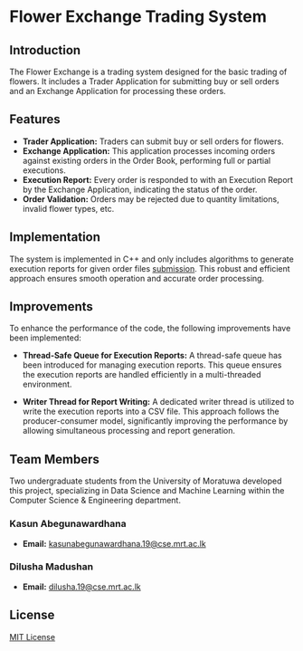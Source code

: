 # Flower Exchange Trading System

## Introduction
The Flower Exchange is a trading system designed for the basic trading of flowers. It includes a Trader Application for submitting buy or sell orders and an Exchange Application for processing these orders.

## Features
- **Trader Application:** Traders can submit buy or sell orders for flowers.
- **Exchange Application:** This application processes incoming orders against existing orders in the Order Book, performing full or partial executions.
- **Execution Report:** Every order is responded to with an Execution Report by the Exchange Application, indicating the status of the order.
- **Order Validation:** Orders may be rejected due to quantity limitations, invalid flower types, etc.

## Implementation
The system is implemented in C++ and only includes algorithms to generate execution reports for given order files [submission](https://github.com/KasunAb/Flower-Exchange-System/blob/main/submission.cpp). This robust and efficient approach ensures smooth operation and accurate order processing.

## Improvements
To enhance the performance of the code, the following improvements have been implemented:

- **Thread-Safe Queue for Execution Reports:** A thread-safe queue has been introduced for managing execution reports. This queue ensures the execution reports are handled efficiently in a multi-threaded environment.

- **Writer Thread for Report Writing:** A dedicated writer thread is utilized to write the execution reports into a CSV file. This approach follows the producer-consumer model, significantly improving the performance by allowing simultaneous processing and report generation.


## Team Members
Two undergraduate students from the University of Moratuwa developed this project, specializing in Data Science and Machine Learning within the Computer Science & Engineering department.

### Kasun Abegunawardhana
- **Email:** [kasunabegunawardhana.19@cse.mrt.ac.lk](https://github.com/KasunAb)

### Dilusha Madushan
- **Email:** [dilusha.19@cse.mrt.ac.lk](https://github.com/Dilusha-Madushan)

## License
[MIT License](LICENSE)

